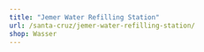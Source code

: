 ```yaml
---
title: "Jemer Water Refilling Station"
url: /santa-cruz/jemer-water-refilling-station/
shop: Wasser
---
```

